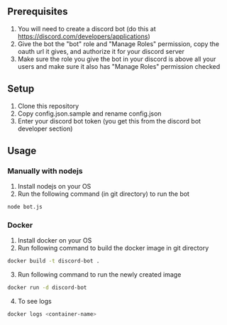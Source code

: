 ## Prerequisites
1. You will need to create a discord bot (do this at https://discord.com/developers/applications)
2. Give the bot the "bot" role and "Manage Roles" permission, copy the oauth url it gives, and authorize it for your discord server
3. Make sure the role you give the bot in your discord is above all your users and make sure it also has "Manage Roles" permission checked
 
## Setup
1. Clone this repository
2. Copy config.json.sample and rename config.json
3. Enter your discord bot token (you get this from the discord bot developer section)

## Usage
### Manually with nodejs
1. Install nodejs on your OS
2. Run the following command (in git directory) to run the bot
```bash
node bot.js
``` 
### Docker
1. Install docker on your OS
2. Run following command to build the docker image in git directory
```bash
docker build -t discord-bot .
```
3. Run following command to run the newly created image
```bash
docker run -d discord-bot
```
4. To see logs
```bash
docker logs <container-name>
```
